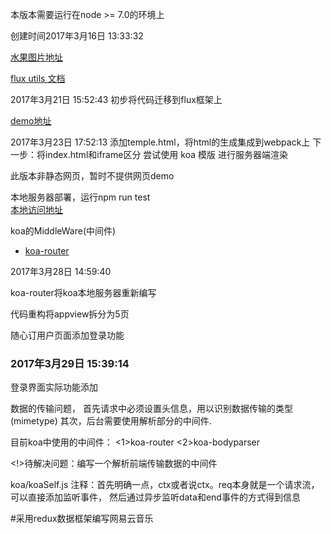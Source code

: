 <p>本版本需要运行在node >= 7.0的环境上</p>
<p>
    创建时间2017年3月16日 13:33:32
</p>
<p>
    <a href="http://wmtp.net/173851">水果图片地址</a>
</P>
<p>
    <a href="https://facebook.github.io/flux/docs/flux-utils.html">flux utils 文档</a>
</p>
<p>
2017年3月21日 15:52:43 初步将代码迁移到flux框架上
</p>
<p><a href="https://tangerwei.github.io/weChat-demo/index.html">demo地址</a></p>

<p>
2017年3月23日 17:52:13
添加temple.html，将html的生成集成到webpack上
下一步：将index.html和iframe区分
尝试使用 koa 模版
进行服务器端渲染
</p>
<p>此版本非静态网页，暂时不提供网页demo</p>
<p>
    本地服务器部署，运行npm run test</br>
    <a href='http://localhost:8080/index.html'>本地访问地址</a>
</p>
<p>
    koa的MiddleWare(中间件)
    <ul>
        <li><a href='https://github.com/tangerwei/koa-router'>koa-router</a></li>
    </ul>
</p>
<p>2017年3月28日 14:59:40</p>
<p>
    koa-router将koa本地服务器重新编写
</p>
<p>
    代码重构将appview拆分为5页
</p>
<p>
    随心订用户页面添加登录功能
</p>
<h3>2017年3月29日 15:39:14</h3>
<p>登录界面实际功能添加</p>
<p>
    数据的传输问题，
    首先请求中必须设置头信息，用以识别数据传输的类型(mimetype)
    其次，后台需要使用解析部分的中间件.
</p>
<p>
目前koa中使用的中间件：
<1>koa-router
<2>koa-bodyparser
</p>

<!>待解决问题：编写一个解析前端传输数据的中间件
<p>
    koa/koaSelf.js
    注释：首先明确一点，ctx或者说ctx。req本身就是一个请求流，可以直接添加监听事件，
    然后通过异步监听data和end事件的方式得到信息
</p>

#采用redux数据框架编写网易云音乐